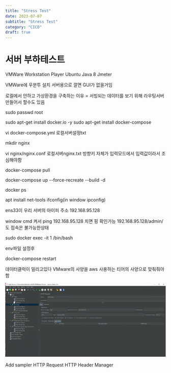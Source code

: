 ```yaml
---
title: "Stress Test"
date: 2023-07-07
subtitle: "Stress Test"
category: "CICD"
draft: true
---
```


# 서버 부하테스트

VMWare Workstation Player
Ubuntu
Java 8
Jmeter

VMWare에 우분투 설치
서버용으로 깔면 GUI가 없을거임

로컬에서 안하고 가상환경을 구축하는 이유 = 서빙되는 데이터를 보기 위해
라우팅서버만들어서 할수도 있음

sudo passwd root

sudo apt-get install docker.io -y
sudo apt-get install docker-compose

vi docker-compose.yml
로컬서버설정txt

mkdir nginx

vi nginx/nginx.conf
로컬서버nginx.txt
방향키 자체가 입력모드에서 입력값이라서 조심해야함

docker-compose pull

docker-compose up --force-recreate --build -d

docker ps

apt install net-tools
ifconfig(in window ipconfig)

ens33이 우리 서버의 아이피 주소
192.168.95.128

window cmd 켜서 ping 192.168.95.128 치면 핑 확인가능
192.168.95.128/admin/도 접속은 불가능한상태

sudo docker exec -it 1 /bin/bash

env파일 설정후

docker-compose restart

데이터클럭이 밀리고있다
VMware의 사양을 aws 사용하는 티어의 사양으로 맞춰줘야함

![Alt text](image.png)

Add sampler HTTP Request
HTTP Header Manager
